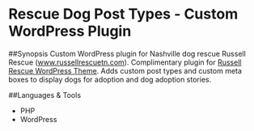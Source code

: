 Rescue Dog Post Types - Custom WordPress Plugin 
=======

##Synopsis 
Custom WordPress plugin for Nashville dog rescue Russell Rescue (www.russellrescuetn.com). Complimentary plugin for [Russell Rescue WordPress Theme](https://github.com/beck410/russell_rescue_theme). Adds custom post types and custom meta boxes to display dogs for adoption and dog adoption stories. 

##Languages & Tools 

- PHP
- WordPress

